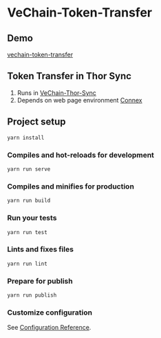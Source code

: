 # VeChain-Token-Transfer

## Demo
[vechain-token-transfer](https://laalaguer.github.io/vechain-token-transfer/)

## Token Transfer in Thor Sync
1. Runs in [VeChain-Thor-Sync](https://github.com/vechain/thor-sync.electron)
2. Depends on web page environment [Connex](https://github.com/vechain/connex)

## Project setup
```
yarn install
```

### Compiles and hot-reloads for development
```
yarn run serve
```

### Compiles and minifies for production
```
yarn run build
```

### Run your tests
```
yarn run test
```

### Lints and fixes files
```
yarn run lint
```

### Prepare for publish
```
yarn run publish
```

### Customize configuration
See [Configuration Reference](https://cli.vuejs.org/config/).
